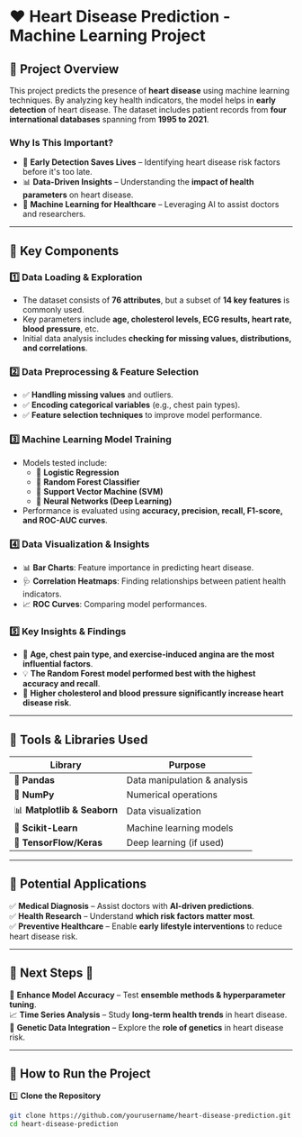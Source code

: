 # ❤️ Heart Disease Prediction - Machine Learning Project  

## 📌 Project Overview  
This project predicts the presence of **heart disease** using machine learning techniques. By analyzing key health indicators, the model helps in **early detection** of heart disease. The dataset includes patient records from **four international databases** spanning from **1995 to 2021**.  

### **Why Is This Important?**  
- 🏥 **Early Detection Saves Lives** – Identifying heart disease risk factors before it's too late.  
- 📊 **Data-Driven Insights** – Understanding the **impact of health parameters** on heart disease.  
- 🤖 **Machine Learning for Healthcare** – Leveraging AI to assist doctors and researchers.  

---

## 📌 Key Components  

### **1️⃣ Data Loading & Exploration**  
- The dataset consists of **76 attributes**, but a subset of **14 key features** is commonly used.  
- Key parameters include **age, cholesterol levels, ECG results, heart rate, blood pressure**, etc.  
- Initial data analysis includes **checking for missing values, distributions, and correlations**.  

### **2️⃣ Data Preprocessing & Feature Selection**  
- ✅ **Handling missing values** and outliers.  
- ✅ **Encoding categorical variables** (e.g., chest pain types).  
- ✅ **Feature selection techniques** to improve model performance.  

### **3️⃣ Machine Learning Model Training**  
- Models tested include:  
  - 🔹 **Logistic Regression**  
  - 🌲 **Random Forest Classifier**  
  - 🤖 **Support Vector Machine (SVM)**  
  - 🧠 **Neural Networks (Deep Learning)**  
- Performance is evaluated using **accuracy, precision, recall, F1-score, and ROC-AUC curves**.  

### **4️⃣ Data Visualization & Insights**  
- 📊 **Bar Charts**: Feature importance in predicting heart disease.  
- 🩺 **Correlation Heatmaps**: Finding relationships between patient health indicators.  
- 📈 **ROC Curves**: Comparing model performances.  

### **5️⃣ Key Insights & Findings**  
- 🚨 **Age, chest pain type, and exercise-induced angina are the most influential factors**.  
- 💡 **The Random Forest model performed best with the highest accuracy and recall**.  
- 🏥 **Higher cholesterol and blood pressure significantly increase heart disease risk**.  

---

## 📌 Tools & Libraries Used  

| **Library**  | **Purpose** |
|-------------|------------|
| 🐼 **Pandas**  | Data manipulation & analysis |
| 🔢 **NumPy**   | Numerical operations |
| 📊 **Matplotlib & Seaborn** | Data visualization |
| 🤖 **Scikit-Learn** | Machine learning models |
| 🧠 **TensorFlow/Keras** | Deep learning (if used) |

---

## 📌 Potential Applications  

✅ **Medical Diagnosis** – Assist doctors with **AI-driven predictions**.  
✅ **Health Research** – Understand **which risk factors matter most**.  
✅ **Preventive Healthcare** – Enable **early lifestyle interventions** to reduce heart disease risk.  

---

## 📌 Next Steps 🚀  
🔮 **Enhance Model Accuracy** – Test **ensemble methods & hyperparameter tuning**.  
📈 **Time Series Analysis** – Study **long-term health trends** in heart disease.  
🧬 **Genetic Data Integration** – Explore the **role of genetics** in heart disease risk.  

---

## 📌 How to Run the Project  

1️⃣ **Clone the Repository**  
```sh
git clone https://github.com/yourusername/heart-disease-prediction.git
cd heart-disease-prediction
